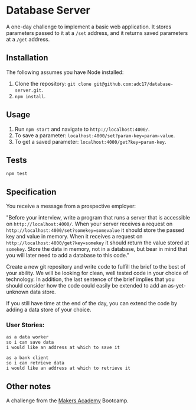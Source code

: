 # Database Server

A one-day challenge to implement a basic web application. It stores parameters passed to it at a `/set` address, and it returns saved parameters at a `/get` address.

## Installation
The following assumes you have Node installed:

1. Clone the repository: `git clone git@github.com:adc17/database-server.git`.
2. `npm install`.

## Usage

1. Run `npm start` and navigate to `http://localhost:4000/`.
2. To save a parameter: `localhost:4000/set?param-key=param-value`.
3. To get a saved parameter: `localhost:4000/get?key=param-key`.

## Tests

```
npm test
```

## Specification

You receive a message from a prospective employer:

"Before your interview, write a program that runs a server that is accessible on `http://localhost:4000/`. When your server receives a request on `http://localhost:4000/set?somekey=somevalue` it should store the passed key and value in memory. When it receives a request on `http://localhost:4000/get?key=somekey` it should return the value stored at `somekey`. Store the data in memory, not in a database, but bear in mind that you will later need to add a database to this code."

Create a new git repository and write code to fulfill the brief to the best of your ability. We will be looking for clean, well tested code in your choice of technology. In addition, the last sentence of the brief implies that you should consider how the code could easily be extended to add an as-yet-unknown data store.

If you still have time at the end of the day, you can extend the code by adding a data store of your choice.

### User Stories:

```
as a data worker
so i can save data
i would like an address at which to save it

as a bank client
so i can retrieve data
i would like an address at which to retrieve it
```
## Other notes

A challenge from the [Makers Academy](http://www.makersacademy.com) Bootcamp.
